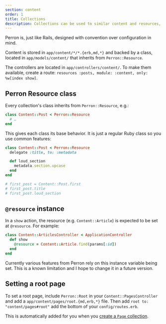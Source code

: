 ```yaml
---
section: content
order: 1
title: Collections
description: Collections can be used to similar content and resources, like posts, articles or people.
---
```


Perron is, just like Rails, designed with convention over configuration in mind.

Content is stored in `app/content/*/*.{erb,md,*}` and backed by a class, located in `app/models/content/` that inherits from `Perron::Resource`.

The controllers are located in `app/controllers/content/`. To make them available, create a route: `resources :posts, module: :content, only: %w[index show]`.


## Perron Resource class

Every collection's class inherits from `Perron::Resource`, e.g.:
```ruby
class Content::Post < Perron::Resource
  # …
end
```

This gives each class its base behavior. It is just a regular Ruby class so you use common features:
```ruby
class Content::Post < Perron::Resource
  delegate :title, to: :metadata

  def loud_section
    metadata.section.upcase
  end
end

# first_post = Content::Post.first
# first_post.title
# first_post.loud_section
```


## `@resource` instance

In a `show` action, the resource (e.g. `Content::Article`) is expected to be set at `@resource`. For example:
```ruby
class Content::ArticlesController < ApplicationController
  def show
    @resource = Content::Article.find(params[:id])
  end
end
```

Currently various features from Perron rely on this instance variable being set. This is a known limitation and I hope to change it in a future version.


## Setting a root page

To set a root page, include `Perron::Root` in your `Content::PagesController` and add a `app/content/pages/root.{md,erb,*}` file. Then add `root to: "content/pages#root"` add the bottom of your `config/routes.erb`.

This is automatically added for you when you [create a `Page` collection](/docs/generator/).
